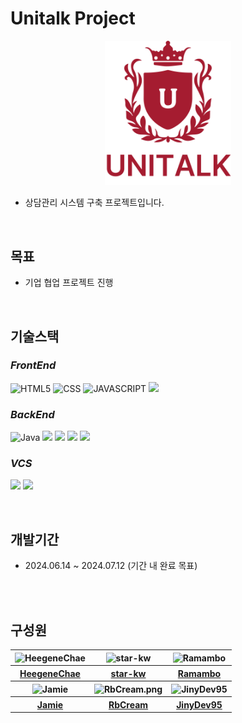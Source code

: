 # Unitalk Project

<p align ="center"><img src="../662f9b48185c06bb.png" width = 40%></p>

- 상담관리 시스템 구축 프로젝트입니다.

</br>

## 목표

- 기업 협업 프로젝트 진행

</br>

## 기술스택

### ***FrontEnd***
![HTML5](https://img.shields.io/static/v1?style=for-the-badge&color=E34F26&message=HTML5&logo=HTML5&logoColor=white&label=)
![CSS](https://img.shields.io/static/v1?style=for-the-badge&color=1572B6&message=CSS&logo=CSS3&logoColor=white&label=)
![JAVASCRIPT](https://img.shields.io/static/v1?style=for-the-badge&color=F7DF1E&message=JAVASCRIPT&logo=JavaScript&logoColor=white&label=)
<img src="https://img.shields.io/badge/react.js-61DAFB?style=for-the-badge&logo=react&logoColor=black"/>

### ***BackEnd***
![Java](https://img.shields.io/badge/java-007396?style=for-the-badge&logo=java&logoColor=white)
<img src="https://img.shields.io/badge/springboot-6DB33F?style=for-the-badge&logo=springboot&logoColor=white"/>
<img src="https://img.shields.io/badge/mysql-4479A1?style=for-the-badge&logo=mysql&logoColor=white"/>
<img src="https://img.shields.io/badge/aws-232F3E?style=for-the-badge&logo=amazonaws&logoColor=white"/>
<img src="https://img.shields.io/badge/linux-FCC624?style=for-the-badge&logo=linux&logoColor=black"/>

### ***VCS***
<img src="https://img.shields.io/badge/git-F05032?style=for-the-badge&logo=git&logoColor=white"/> <img src="https://img.shields.io/badge/github-181717?style=for-the-badge&logo=github&logoColor=white"/>

</br>

## 개발기간
- 2024.06.14 ~ 2024.07.12 (기간 내 완료 목표)

</br>
</br>

## 구성원

<table>
	<tbody>
		<tr>
			<th><img width="150px" src="https://github.com/HeegeneChae.png" alt="HeegeneChae"/></th>
			<th><img width="150px" src="https://github.com/star-kw.png" alt="star-kw"/></th>
			<th><img width="150px" src="https://github.com/Ramambo.png" alt="Ramambo"/></th>
		</tr>
		<tr>
			<th><a href="https://github.com/HeegeneChae" target="_blank">HeegeneChae</a></th>
			<th><a href="https://github.com/star-kw" target="_blank">star-kw</a></th>
			<th><a href="https://github.com/Ramambo" target="_blank">Ramambo</a></th>
		</tr>
		<tr>
			<th><img width="150px" src="https://github.com/Jamie-Nestor90.png" alt="Jamie"/></th>
			<th><img width="150px" src="https://github.com/RbCream.png" alt="RbCream.png"/></th>
			<th><img width="150px" src="https://github.com/JinyDev95.png" alt="JinyDev95"/></th>
		</tr>
		<tr>
			<th><a href="https://github.com/Jamie-Nestor90" target="_blank">Jamie</a></th>
			<th><a href="https://github.com/RbCream" target="_blank">RbCream</a></th>
			<th><a href="https://github.com/JinyDev95" target="_blank">JinyDev95</a></th>
		</tr>
	</tbody>
</table>
